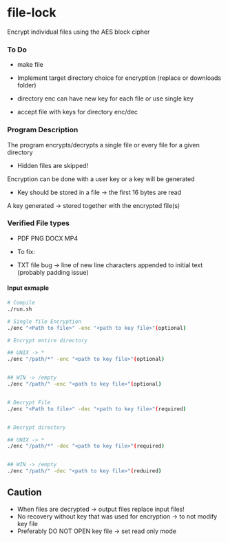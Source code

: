 # file-lock
Encrypt individual files using the AES block cipher


### To Do

- make file
- Implement target directory choice for encryption (replace or downloads folder)

- directory enc can have new key for each file or use single key
- accept file with keys for directory enc/dec


### Program Description

The program encrypts/decrypts a single file or every file for a given directory
- Hidden files are skipped!

Encryption can be done with a user key or a key will be generated
- Key should be stored in a file -> the first 16 bytes are read

A key generated -> stored together with the encrypted file(s)

### Verified File types

- PDF PNG DOCX MP4

- To fix:
- TXT file bug -> line of new line characters appended to initial text (probably padding issue) 


#### Input exmaple

```bash
# Compile
./run.sh

# Single file Encryption
./enc "<Path to file>" -enc "<path to key file>"(optional)

# Encrypt entire directory

## UNIX -> *
./enc "/path/*" -enc "<path to key file>"(optional)


## WIN -> /empty
./enc "/path/" -enc "<path to key file>"(optional)


# Decrypt File
./enc "<Path to file>" -dec "<path to key file>"(required)


# Decrypt directory

## UNIX -> *
./enc "/path/*" -dec "<path to key file>"(required)


## WIN -> /empty
./enc "/path/" -dec "<path to key file>"(reduired)

```

## Caution
- When files are decrypted -> output files replace input files!
- No recovery without key that was used for encryption -> to not modify key file
- Preferably DO NOT OPEN key file -> set read only mode

